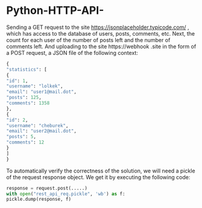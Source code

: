 # Python-HTTP-API-
Sending a GET request to the site https://jsonplaceholder.typicode.com/ , which has access to the database of users, posts, comments, etc. Next, the count for each user of the number of posts left and the number of comments left. And uploading to the site https://webhook .site in the form of a POST request, a JSON file of the following context:
```python
{
"statistics": [
{
"id": 1,
"username": "lolkek",
"email": "user1@mail.dot",
"posts": 125,
"comments": 1358
},
{
"id": 2,
"username": "cheburek",
"email": "user2@mail.dot",
"posts": 5,
"comments": 12
}
]
}
```
To automatically verify the correctness of the solution, we will need a pickle of the request response object. We get it by executing the following code:
```python
response = request.post(.....)
with open("rest_api_req.pickle", 'wb') as f:
pickle.dump(response, f)
```
